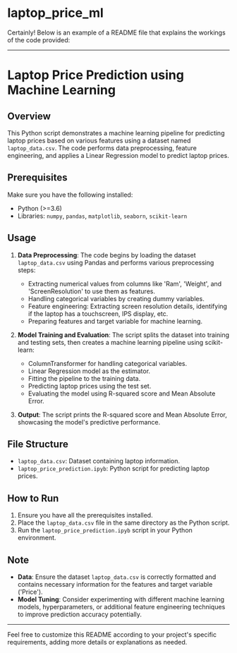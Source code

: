 # laptop_price_ml

Certainly! Below is an example of a README file that explains the workings of the code provided:

---

# Laptop Price Prediction using Machine Learning

## Overview

This Python script demonstrates a machine learning pipeline for predicting laptop prices based on various features using a dataset named `laptop_data.csv`. The code performs data preprocessing, feature engineering, and applies a Linear Regression model to predict laptop prices.

## Prerequisites

Make sure you have the following installed:

- Python (>=3.6)
- Libraries: `numpy`, `pandas`, `matplotlib`, `seaborn`, `scikit-learn`

## Usage

1. **Data Preprocessing**: The code begins by loading the dataset `laptop_data.csv` using Pandas and performs various preprocessing steps:
    - Extracting numerical values from columns like 'Ram', 'Weight', and 'ScreenResolution' to use them as features.
    - Handling categorical variables by creating dummy variables.
    - Feature engineering: Extracting screen resolution details, identifying if the laptop has a touchscreen, IPS display, etc.
    - Preparing features and target variable for machine learning.

2. **Model Training and Evaluation**: The script splits the dataset into training and testing sets, then creates a machine learning pipeline using scikit-learn:
    - ColumnTransformer for handling categorical variables.
    - Linear Regression model as the estimator.
    - Fitting the pipeline to the training data.
    - Predicting laptop prices using the test set.
    - Evaluating the model using R-squared score and Mean Absolute Error.

3. **Output**: The script prints the R-squared score and Mean Absolute Error, showcasing the model's predictive performance.

## File Structure

- `laptop_data.csv`: Dataset containing laptop information.
- `laptop_price_prediction.ipyb`: Python script for predicting laptop prices.

## How to Run

1. Ensure you have all the prerequisites installed.
2. Place the `laptop_data.csv` file in the same directory as the Python script.
3. Run the `laptop_price_prediction.ipyb` script in your Python environment.

## Note

- **Data**: Ensure the dataset `laptop_data.csv` is correctly formatted and contains necessary information for the features and target variable ('Price').
- **Model Tuning**: Consider experimenting with different machine learning models, hyperparameters, or additional feature engineering techniques to improve prediction accuracy potentially.

---

Feel free to customize this README according to your project's specific requirements, adding more details or explanations as needed.
